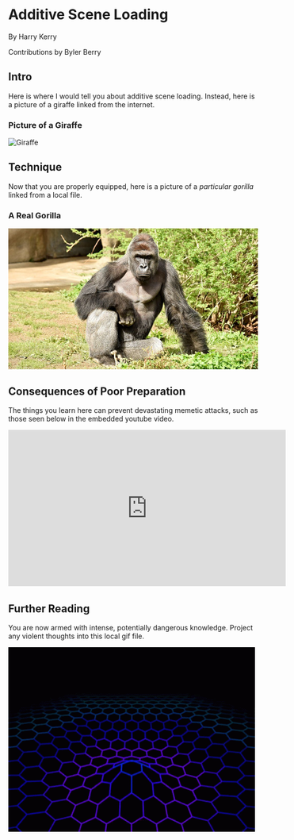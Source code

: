 # Additive Scene Loading
By Harry Kerry

Contributions by Byler Berry

## Intro
Here is where I would tell you about additive scene loading. Instead, here is a picture of a giraffe linked from the internet.

### Picture of a Giraffe
![Giraffe](https://optimise2.assets-servd.host/maniacal-finch/production/animals/reticulated-giraffe-01-01.jpg?w=1200&auto=compress%2Cformat&fit=crop&dm=1658951271&s=179de228b20aafcd748a5f0dc8fde776)

## Technique
Now that you are properly equipped, here is a picture of a *particular gorilla* linked from a local file.

### A Real Gorilla
![ParticularGorilla](./additiveloadingres/particular_gorilla.jpg)

## Consequences of Poor Preparation
The things you learn here can prevent devastating memetic attacks, such as those seen below in the embedded youtube video.
<iframe width="560" height="315" src="https://www.youtube.com/embed/2VOvEFHDOaU" title="YouTube video player" frameborder="0" allow="accelerometer; autoplay; clipboard-write; encrypted-media; gyroscope; picture-in-picture; web-share" allowfullscreen></iframe>

## Further Reading
You are now armed with intense, potentially dangerous knowledge. Project any violent thoughts into this local gif file.

![AbstractGif](./additiveloadingres/abstract.gif)
